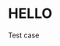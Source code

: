 <!DOCTYPE html>
<html>
<head>
<title>DEVELOPMENT AND OPERATIONS</title>
</head>
<body>

<h1>HELLO</h1>
<p>Test case</p>

</body>
</html>
